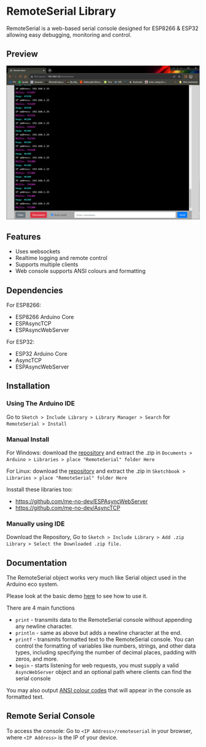# RemoteSerial Library

RemoteSerial is a web-based serial console designed for ESP8266 & ESP32 allowing easy debugging, monitoring and control.

## Preview

![RemoteSerial screenshot](./doc/screenshot.png)

## Features

- Uses websockets
- Realtime logging and remote control
- Supports multiple clients
- Web console supports ANSI colours and formatting

## Dependencies

For ESP8266:

- ESP8266 Arduino Core
- ESPAsyncTCP
- ESPAsyncWebServer

For ESP32:

- ESP32 Arduino Core
- AsyncTCP
- ESPAsyncWebServer

## Installation

### Using The Arduino IDE

Go to `Sketch > Include Library > Library Manager > Search` for `RemoteSerial > Install`

### Manual Install

For Windows: download the [repository](https://github.com/supercrab/RemoteSerial/archive/master.zip) and extract the .zip in `Documents > Arduino > Libraries > place "RemoteSerial" folder Here`

For Linux: download the [repository](https://github.com/supercrab/RemoteSerial/archive/master.zip) and extract the .zip in `Sketchbook > Libraries > place "RemoteSerial" folder Here`

Insstall these libraries too:

- https://github.com/me-no-dev/ESPAsyncWebServer
- https://github.com/me-no-dev/AsyncTCP

### Manually using IDE

Download the Repository, Go to `Sketch > Include Library > Add .zip Library > Select the Downloaded .zip file.`

## Documentation

The RemoteSerial object works very much like Serial object used in the Arduino eco system.

Please look at the basic demo [here](./examples/Basic/Basic.ino) to see how to use it.

There are 4 main functions

- `print` - transmits data to the RemoteSerial console without appending any newline character.
- `println` - same as above but adds a newline character at the end.
- `printf` - transmits formatted text to the RemoteSerial console.  You can control the formatting of variables like numbers, strings, and other data types, including specifying the number of decimal places, padding with zeros, and more.
- `begin` - starts listening for web requests, you must supply a valid `AsyncWebServer` object and an optional path where clients can find the serial console

You may also output [ANSI colour codes](https://talyian.github.io/ansicolors/) that will appear in the console as formatted text.

## Remote Serial Console

To access the console: Go to `<IP Address>/remoteserial` in your browser, where `<IP Address>` is the IP of your device.
